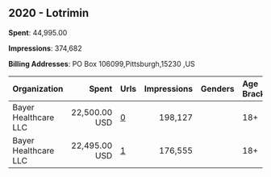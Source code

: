 ## 2020 - Lotrimin 
**Spent**: 44,995.00

**Impressions**: 374,682

**Billing Addresses**: PO Box 106099,Pittsburgh,15230 ,US

|Organization|Spent|Urls|Impressions|Genders|Age Brackets|Country Codes|
|:---|---:|:---|---:|:---|:---|:---|
|Bayer Healthcare LLC|22,500.00 USD|[0](https://www.snap.com/political-ads/asset/013b23e83f83b1a1c433c7fe7b31ebbdae20f5361a2ff009f7cfe867b42a352e?mediaType=mp4)|198,127||18+|united states|
|Bayer Healthcare LLC|22,495.00 USD|[1](https://www.snap.com/political-ads/asset/013b23e83f83b1a1c433c7fe7b31ebbdae20f5361a2ff009f7cfe867b42a352e?mediaType=mp4)|176,555||18+|united states|
